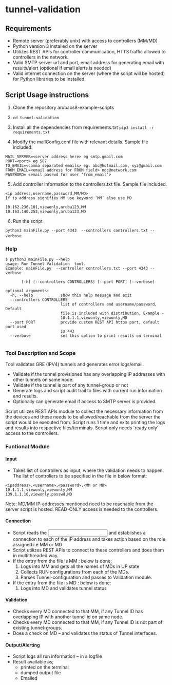 # tunnel-validation

## Requirements

- Remote server (preferably unix) with access to controllers (MM/MD) 
- Python version 3 installed on the server
- Utilizes REST APIs for controller communication, HTTS traffic allowed to controllers in the network.
- Valid SMTP server url and port, email address for generating email with results/alert (optional if email alerts is needed)
- Valid internet connection on the server (where the script will be hosted) for Python libraries to be installed.

## Script Usage instructions

1. Clone the repository arubaos8-example-scripts
2. `cd tunnel-validation`
3.  Install all the dependencies from requirements.txt 
    `pip3 install -r requirements.txt`

4. Modify the mailConfig.conf file with relevant details. Sample file included.
```
MAIL_SERVER=<server address here> eg smtp.gmail.com
PORT=<port> eg 587
TO_EMAIL=<comma separated emails> eg. abc@hotmail.com, xyz@gmail.com
FROM_EMAIL=<email address for FROM field> noc@network.com
PASSWORD= <email passwd for user ‘from_email’>
```

5. Add controller information to the controllers.txt file. Sample file included.
```
<ip address,username,password,MM/MD>
If ip address signifies MM use keyword ‘MM’ else use MD 

10.162.236.101,viewonly,aruba123,MM
10.163.140.253,viewonly,aruba123,MD
```

6. Run the script 

`python3 mainFile.py --port 4343  --controllers controllers.txt --verbose`
 
### Help 

```
$ python3 mainFile.py --help
usage: Run Tunnel Validation  tool.
Example: mainFile.py  --controller controllers.txt --port 4343 --verbose

       [-h] [--controllers CONTROLLERS] [--port PORT] [--verbose]

optional arguments:
  -h, --help            show this help message and exit
  --controllers CONTROLLERS
                        list of controllers and username/password, Default
                        file is included with distribution, Example -
                        10.1.1.1,viewonly,viewonly,MD
  --port PORT           provide custom REST API https port, default port used
                        is 443
  --verbose             set this option to print results on terminal 
  
  ```
  


### Tool Description and Scope

Tool validates GRE (IPV4) tunnels and generates error logs/email.
- Validate if the tunnel provisioned has any overlapping IP addresses with other tunnels on same node.
- Validate if the tunnel is part of any tunnel-group or not
- Generate logs and script audit trail to files with current run information and results.
- Optionally can generate email if access to SMTP server is provided.

Script utilizes REST APIs module to collect the necessary information from the devices and these needs to be allowed/reachable from the server the script would be executed from. Script runs 1 time and exits printing the logs and results into respective files/terminals. Script only needs 'ready only' access to the controllers.

### Funtional Module

#### Input

- Takes list of controllers as input, where the validation needs to happen. The list of controllers to be specified in the file in below format:
```
<ipaddress>,<username>,<password>,<MM or MD>
10.1.1.1,viewonly,viewonly,MM
139.1.1.10,viewonly,passwd,MD
```
  
Note: MD/MM IP-addresses mentioned need to be reachable from the server script is hosted. READ-ONLY access is needed to the controllers. 

#### Connection

- Script reads the <input file> and establishes a connection to each of the IP address and takes action based on the role assigned i.e MM or MD
- Script utilizes REST APIs to connect to these controllers and does them in multithreaded way.
- If the entry from the file is MM : below is done;
    1. Logs into MM and gets all the names of MDs in UP state
    2. Collects RUN configurations from each of the MDs.
    3. Parses Tunnel-configuration and passes to Validation module.
- If the entry from the file is MD : below is done:
    1. Logs into MD and validates tunnel status

#### Validation

- Checks every MD connected to that MM, if any Tunnel ID has overlapping IP with another tunnel id on same node.
- Checks every MD connected to that MM, if any Tunnel ID is not part of existing tunnel-groups.
- Does a check on MD – and validates the status of Tunnel interfaces.

#### Output/Alerting
- Script logs all run information – in a logfile
- Result available as; 
    - printed on the terminal
    - dumped output file 
    - Emailed

